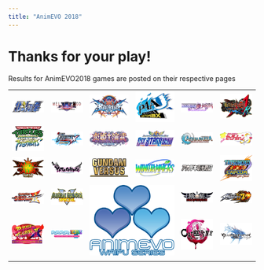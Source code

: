 ```yaml
---
title: "AnimEVO 2018"
---
```


# Thanks for your play!

Results for AnimEVO2018 games are posted on their respective pages

<table><tbody><tr><td style="text-align:left;"><a href="/results/animevo-2018/2018-hnk/"><img src="/uploads/logo-hnk.png" alt="Hokuto no Ken"></a></td><td style="text-align:left;"><a href="/results/animevo-2018/2018-mbaacc/"><img src="/uploads/game_melty.png" alt="Melty Blood"></a></td><td style="text-align:left;"><a href="/results/animevo-2018/2018-bbcf/"><img src="/uploads/logo_bbcf.png" alt="Blazblue Central Fiction"></a></td><td style="text-align:left;"><a href="/results/animevo-2018/2018-p4au/"><img src="/uploads/game_P4AU_big.png" alt="Persona 4 Arena"></a></td><td style="text-align:left;"><a href="/results/animevo-2018/2018-unist/"><img src="/uploads/logo_unist.png" alt="Under Night in-Birth Exe:Late[st]"></a></td><td style="text-align:left;"><a href="/results/animevo-2018/2018-ggacplusr/"><img src="/uploads/game_ggplusr.png" alt="Guilty Gear AC+R"></a></td></tr><tr><td style="text-align:left;"><a href="/results/animevo-2018/2018-tmnttf/"><img src="/uploads/logo_tmnttf.png" alt="TMNT Tournament Fighters"></a></td><td style="text-align:left;"><a href="/results/animevo-2018/2018-dfci/"><img src="/uploads/game_dfci.png" alt="DFCi"></a></td><td style="text-align:left;"><a href="/results/animevo-2018/2018-koihime/"><img src="/uploads/koihime-enbu-rrr-420.png" alt="Koihime Enbu RyoRaiRai"></a></td><td style="text-align:left;"><a href="/results/animevo-2018/2018-ah3lmss/"><img src="/uploads/logo_ah3lmss.png" alt="Arcana Heart 3: LOVE MAX SIX STARS!!!!!!"></a></td><td style="text-align:left;"><a href="/results/animevo-2018/2018-aquapazza/"><img src="/uploads/game_aquapazza.png" alt="Aquapazza: Aquaplus Dream Match"></a></td><td style="text-align:left;"><a href="/results/animevo-2018/2018-sms/"><img src="/uploads/logo_sms.png" alt="Sailor Moon S"></a></td></tr><tr><td style="text-align:left;"><a href="/results/animevo-2018/2018-vsav/"><img src="/uploads/vsav_v3.png" alt="Vampire Savior"></a></td><td style="text-align:left;"><a href="/results/animevo-2018/2018-yatagarasu/"><img src="/uploads/game_yatagarasu.png" alt="Yatagarasu"></a></td><td style="text-align:left;"><a href="/results/animevo-2018/2018-gundam/"><img src="/uploads/game_gundam_vs_us.png" alt="Gundam VS (PS4)"></a></td><td style="text-align:left;"><a href="/results/animevo-2018/2018-windjammers/"><img src="/uploads/logo_wj.png" alt="Windjammers"></a></td><td style="text-align:left;"><a href="/results/animevo-2018/2018-akatsuki-blitzkampf/"><img src="/uploads/logo_akatsuki.png" alt="Akatsuki Blitzkampf"></a></td><td style="text-align:left;"><a href="/results/animevo-2018/2018-tvc/"><img src="/uploads/logo_tvc.png" alt="Tatsunoko vs. Capcom: Ultimate All-Stars"></a></td></tr><tr><td style="text-align:left;"><a href="/results/animevo-2018/2018-ss2/"><img src="/uploads/logo_ss2.png" alt="Samurai Shodown II"></a></td><td style="text-align:left;"><a href="/results/animevo-2018/2018-ss5sp/"><img src="/uploads/logo_ssvsp.png" alt="Samurai Shodown V Special"></a></td><td style="text-align:center;" colspan="2" rowspan="2"><img src="/uploads/animevo_logo.png" alt="AnimEVO"></td><td style="text-align:left;"><a href="/results/animevo-2018/2018-garou/"><img src="/uploads/logo_garou.png" alt="Garou: Mark of the Wolves"></a></td><td style="text-align:left;"><a href="/results/animevo-2018/2018-kofxiv/"><img src="/uploads/logo_kof14.png" alt="The King of Fighters XIV"></a></td></tr><tr><td style="text-align:left;"><a href="/results/animevo-2018/2018-puzzlefighter/"><img src="/uploads/logo_puzzlefighter-1.png" alt="Puzzle Fighter"></a></td><td style="text-align:left;"><a href="/results/animevo-2018/2018-puyotet/"><img src="/uploads/game_puyotet.png" alt="Puyo Tetris (Swap)"></a></td><td style="text-align:left;"><a href="/results/animevo-2018/2018-catherine/"><img src="/uploads/game_catherine.png" alt="Catherine"></a></td><td style="text-align:left;"><a href="/results/animevo-2018/2018-gbf/"><img src="/uploads/logo_gbf.png" alt="Granblue Fantasy"></a></td></tr><tr><td></td><td></td><td></td><td></td></tr></tbody></table>
